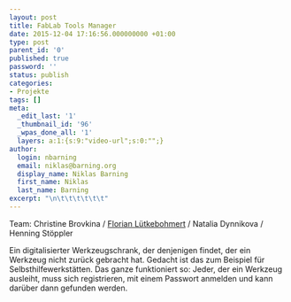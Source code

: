 ```yaml
---
layout: post
title: FabLab Tools Manager
date: 2015-12-04 17:16:56.000000000 +01:00
type: post
parent_id: '0'
published: true
password: ''
status: publish
categories:
- Projekte
tags: []
meta:
  _edit_last: '1'
  _thumbnail_id: '96'
  _wpas_done_all: '1'
  layers: a:1:{s:9:"video-url";s:0:"";}
author:
  login: nbarning
  email: niklas@barning.org
  display_name: Niklas Barning
  first_name: Niklas
  last_name: Barning
excerpt: "\n\t\t\t\t\t\t"
---
```

<p>
				Team: Christine Brovkina / <a href="https://twitter.com/fluetke">Florian Lütkebohmert</a> / Natalia Dynnikova / Henning Stöppler</p>
<p>Ein digitalisierter Werkzeugschrank, der denjenigen findet, der ein Werkzeug nicht zurück gebracht hat. Gedacht ist das zum Beispiel für Selbsthilfewerkstätten. Das ganze funktioniert so: Jeder, der ein Werkzeug ausleiht, muss sich registrieren, mit einem Passwort anmelden und kann darüber dann gefunden werden.		</p>
